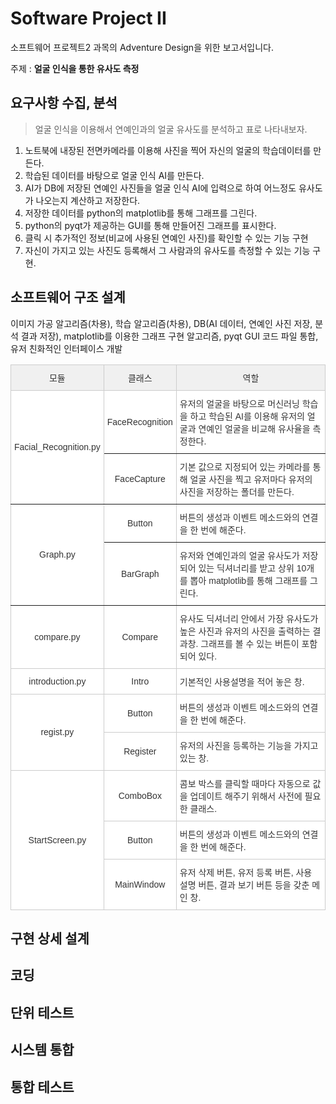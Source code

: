 Software Project II
===================

소프트웨어 프로젝트2 과목의 Adventure Design을 위한 보고서입니다.

주제 : **얼굴 인식을 통한 유사도 측정**

요구사항 수집, 분석
-------------------

> 얼굴 인식을 이용해서 연예인과의 얼굴 유사도를 분석하고 표로 나타내보자.

1.	노트북에 내장된 전면카메라를 이용해 사진을 찍어 자신의 얼굴의 학습데이터를 만든다.
2.	학습된 데이터를 바탕으로 얼굴 인식 AI를 만든다.
3.	AI가 DB에 저장된 연예인 사진들을 얼굴 인식 AI에 입력으로 하여 어느정도 유사도가 나오는지 계산하고 저장한다.
4.	저장한 데이터를 python의 matplotlib를 통해 그래프를 그린다.
5.	python의 pyqt가 제공하는 GUI를 통해 만들어진 그래프를 표시한다.
6.	클릭 시 추가적인 정보(비교에 사용된 연예인 사진)를 확인할 수 있는 기능 구현
7.	자신이 가지고 있는 사진도 등록해서 그 사람과의 유사도를 측정할 수 있는 기능 구현.

소프트웨어 구조 설계
--------------------

이미지 가공 알고리즘(차용), 학습 알고리즘(차용), DB(AI 데이터, 연예인 사진 저장, 분석 결과 저장), matplotlib를 이용한 그래프 구현 알고리즘, pyqt GUI 코드 파일 통합, 유저 친화적인 인터페이스 개발

<style type="text/css">
.tg  {border-collapse:collapse;border-spacing:0;border-color:#ccc;}
.tg td{font-family:Arial, sans-serif;font-size:14px;padding:10px 5px;border-style:solid;border-width:1px;overflow:hidden;word-break:normal;border-color:#ccc;color:#333;background-color:#fff;}
.tg th{font-family:Arial, sans-serif;font-size:14px;font-weight:normal;padding:10px 5px;border-style:solid;border-width:1px;overflow:hidden;word-break:normal;border-color:#ccc;color:#333;background-color:#f0f0f0;}
.tg .tg-9wq8{border-color:inherit;text-align:center;vertical-align:middle}
.tg .tg-baqh{text-align:center;vertical-align:top}
.tg .tg-j844{color:#333333;border-color:inherit;text-align:center;vertical-align:middle}
.tg .tg-0pky{border-color:inherit;text-align:left;vertical-align:top}
.tg .tg-nrix{text-align:center;vertical-align:middle}
.tg .tg-0lax{text-align:left;vertical-align:top}
</style>
<table class="tg">
  <tr>
    <th class="tg-baqh">모듈</th>
    <th class="tg-baqh">클래스</th>
    <th class="tg-baqh">역할</th>
  </tr>
  <tr>
    <td class="tg-j844" rowspan="2">Facial_Recognition.py</td>
    <td class="tg-9wq8">FaceRecognition</td>
    <td class="tg-0pky">유저의 얼굴을 바탕으로 머신러닝 학습을 하고 학습된 AI를 이용해 유저의 얼굴과 연예인 얼굴을 비교해 유사율을 측정한다.</td>
  </tr>
  <tr>
    <td class="tg-9wq8">FaceCapture</td>
    <td class="tg-0pky">기본 값으로 지정되어 있는 카메라를 통해 얼굴 사진을 찍고 유저마다 유저의 사진을 저장하는 폴더를 만든다.</td>
  </tr>
  <tr>
    <td class="tg-9wq8" rowspan="2">Graph.py</td>
    <td class="tg-9wq8">Button</td>
    <td class="tg-0pky">버튼의 생성과 이벤트 메소드와의 연결을 한 번에 해준다.</td>
  </tr>
  <tr>
    <td class="tg-9wq8">BarGraph</td>
    <td class="tg-0pky">유저와 연예인과의 얼굴 유사도가 저장되어 있는 딕셔너리를 받고 상위 10개를 뽑아 matplotlib를 통해 그래프를 그린다.</td>
  </tr>
  <tr>
    <td class="tg-nrix">compare.py</td>
    <td class="tg-nrix">Compare</td>
    <td class="tg-0lax">유사도 딕셔너리 안에서 가장 유사도가 높은 사진과 유저의 사진을 출력하는 결과창. 그래프를 볼 수 있는 버튼이 포함되어 있다.</td>
  </tr>
  <tr>
    <td class="tg-nrix">introduction.py</td>
    <td class="tg-nrix">Intro</td>
    <td class="tg-0lax">기본적인 사용설명을 적어 놓은 창.</td>
  </tr>
  <tr>
    <td class="tg-nrix" rowspan="2">regist.py</td>
    <td class="tg-nrix">Button</td>
    <td class="tg-0lax">버튼의 생성과 이벤트 메소드와의 연결을 한 번에 해준다.</td>
  </tr>
  <tr>
    <td class="tg-nrix">Register</td>
    <td class="tg-0lax">유저의 사진을 등록하는 기능을 가지고 있는 창.</td>
  </tr>
  <tr>
    <td class="tg-nrix" rowspan="3">StartScreen.py</td>
    <td class="tg-nrix">ComboBox</td>
    <td class="tg-0lax">콤보 박스를 클릭할 때마다 자동으로 값을 업데이트 해주기 위해서 사전에 필요한 클래스.</td>
  </tr>
  <tr>
    <td class="tg-nrix">Button</td>
    <td class="tg-0lax">버튼의 생성과 이벤트 메소드와의 연결을 한 번에 해준다.</td>
  </tr>
  <tr>
    <td class="tg-nrix">MainWindow</td>
    <td class="tg-0lax">유저 삭제 버튼, 유저 등록 버튼, 사용 설명 버튼, 결과 보기 버튼 등을 갖춘 메인 창.</td>
  </tr>
</table>





구현 상세 설계
--------------

코딩
----

단위 테스트
-----------

시스템 통합
-----------

통합 테스트
-----------
